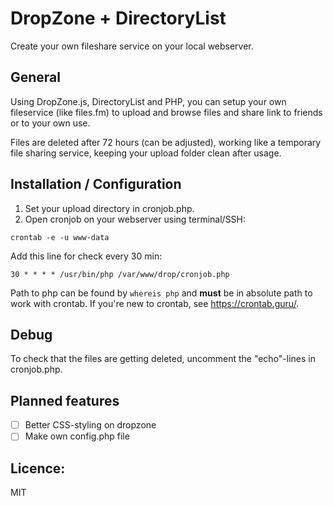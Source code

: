 # DropZone + DirectoryList
Create your own fileshare service on your local webserver.

## General
Using DropZone.js, DirectoryList and PHP, you can setup your own fileservice (like files.fm) to upload and browse files and share link to friends or to your own use.

Files are deleted after 72 hours (can be adjusted), working like a temporary file sharing service, keeping your upload folder clean after usage.

## Installation / Configuration
1. Set your upload directory in cronjob.php.
2. Open cronjob on your webserver using terminal/SSH:

```
crontab -e -u www-data
```

Add this line for check every 30 min:
```
30 * * * * /usr/bin/php /var/www/drop/cronjob.php
```

Path to php can be found by ```whereis php``` and **must** be in absolute path to work with crontab. If you're new to crontab, see https://crontab.guru/.

## Debug
To check that the files are getting deleted, uncomment the "echo"-lines in cronjob.php.

## Planned features
- [ ] Better CSS-styling on dropzone
- [ ] Make own config.php file

## Licence:
MIT
